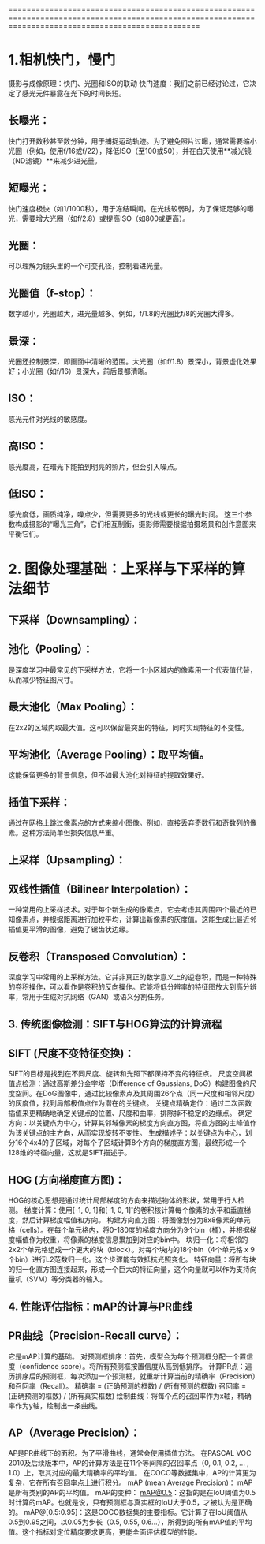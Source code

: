 ======================================================================================================================================================
# 1.相机快门，慢门 
摄影与成像原理：快门、光圈和ISO的联动
快门速度：我们之前已经讨论过，它决定了感光元件暴露在光下的时间长短。
## 长曝光：
快门打开数秒甚至数分钟，用于捕捉运动轨迹。为了避免照片过曝，通常需要缩小光圈（例如，使用f/16或f/22），降低ISO（至100或50），并在白天使用**减光镜（ND滤镜）**来减少进光量。
## 短曝光：
快门速度极快（如1/1000秒），用于冻结瞬间。在光线较弱时，为了保证足够的曝光，需要增大光圈（如f/2.8）或提高ISO（如800或更高）。
## 光圈：
可以理解为镜头里的一个可变孔径，控制着进光量。
## 光圈值（f-stop）：
数字越小，光圈越大，进光量越多。例如，f/1.8的光圈比f/8的光圈大得多。
## 景深：
光圈还控制景深，即画面中清晰的范围。大光圈（如f/1.8）景深小，背景虚化效果好；小光圈（如f/16）景深大，前后景都清晰。
## ISO：
感光元件对光线的敏感度。
## 高ISO：
感光度高，在暗光下能拍到明亮的照片，但会引入噪点。
## 低ISO：
感光度低，画质纯净，噪点少，但需要更多的光线或更长的曝光时间。
这三个参数构成摄影的“曝光三角”，它们相互制衡，摄影师需要根据拍摄场景和创作意图来平衡它们。
# 2. 图像处理基础：上采样与下采样的算法细节
## 下采样（Downsampling）：
## 池化（Pooling）：
是深度学习中最常见的下采样方法，它将一个小区域内的像素用一个代表值代替，从而减少特征图尺寸。
## 最大池化（Max Pooling）：
在2x2的区域内取最大值。这可以保留最突出的特征，同时实现特征的不变性。
## 平均池化（Average Pooling）：取平均值。
这能保留更多的背景信息，但不如最大池化对特征的提取效果好。
## 插值下采样：
通过在网格上跳过像素点的方式来缩小图像。例如，直接丢弃奇数行和奇数列的像素。这种方法简单但损失信息严重。
## 上采样（Upsampling）：
## 双线性插值（Bilinear Interpolation）：
一种常用的上采样技术。对于每个新生成的像素点，它会考虑其周围四个最近的已知像素点，并根据距离进行加权平均，计算出新像素的灰度值。这能生成比最近邻插值更平滑的图像，避免了锯齿状边缘。
## 反卷积（Transposed Convolution）：
深度学习中常用的上采样方法。它并非真正的数学意义上的逆卷积，而是一种特殊的卷积操作，可以看作是卷积的反向操作。它能将低分辨率的特征图放大到高分辨率，常用于生成对抗网络（GAN）或语义分割任务。
## 3. 传统图像检测：SIFT与HOG算法的计算流程
## SIFT (尺度不变特征变换)：
SIFT的目标是找到在不同尺度、旋转和光照下都保持不变的特征点。
尺度空间极值点检测：通过高斯差分金字塔（Difference of Gaussians, DoG）构建图像的尺度空间。在DoG图像中，通过比较像素点及其周围26个点（同一尺度和相邻尺度）的灰度值，找到局部极值点作为潜在的关键点。
关键点精确定位：通过二次函数插值来更精确地确定关键点的位置、尺度和曲率，排除掉不稳定的边缘点。
确定方向：以关键点为中心，计算其邻域像素的梯度方向直方图，将直方图的主峰值作为该关键点的主方向，从而实现旋转不变性。
生成描述子：以关键点为中心，划分16个4x4的子区域，对每个子区域计算8个方向的梯度直方图，最终形成一个128维的特征向量，这就是SIFT描述子。
## HOG (方向梯度直方图)：
HOG的核心思想是通过统计局部梯度的方向来描述物体的形状，常用于行人检测。
梯度计算：使用[-1, 0, 1]和[-1, 0, 1]ᵀ的卷积核计算每个像素的水平和垂直梯度，然后计算梯度幅值和方向。
构建方向直方图：将图像划分为8x8像素的单元格（cells）。在每个单元格内，将0-180度的梯度方向分为9个bin（桶），并根据梯度幅值作为权重，将像素的梯度信息累加到对应的bin中。
块归一化：将相邻的2x2个单元格组成一个更大的块（block）。对每个块内的18个bin（4个单元格 x 9个bin）进行L2范数归一化。这个步骤能有效抵抗光照变化。
特征向量：将所有块的归一化直方图连接起来，形成一个巨大的特征向量，这个向量就可以作为支持向量机（SVM）等分类器的输入。
## 4. 性能评估指标：mAP的计算与PR曲线
## PR曲线（Precision-Recall curve）：
它是mAP计算的基础。
对预测框排序：首先，模型会为每个预测框分配一个置信度（confidence score）。将所有预测框按置信度从高到低排序。
计算PR点：遍历排序后的预测框，每次添加一个预测框，就重新计算当前的精确率（Precision）和召回率（Recall）。
精确率 = (正确预测的框数) / (所有预测的框数)
召回率 = (正确预测的框数) / (所有真实框数)
绘制曲线：将每个点的召回率作为x轴，精确率作为y轴，绘制出一条曲线。
## AP（Average Precision）：
AP是PR曲线下的面积。为了平滑曲线，通常会使用插值方法。
在PASCAL VOC 2010及后续版本中，AP的计算方法是在11个等间隔的召回率点（0, 0.1, 0.2, ... , 1.0）上，取其对应的最大精确率的平均值。
在COCO等数据集中，AP的计算更为复杂，它在所有召回率点上进行积分。
mAP (mean Average Precision)：
mAP是所有类别的AP的平均值。
mAP的变种：
mAP@0.5：这指的是在IoU阈值为0.5时计算的mAP。也就是说，只有预测框与真实框的IoU大于0.5，才被认为是正确的。
mAP@[0.5:0.95]：这是COCO数据集的主要指标。它计算了在IoU阈值从0.5到0.95之间，以0.05为步长（0.5, 0.55, 0.6...），所得到的所有mAP值的平均值。这个指标对定位精度要求更高，更能全面评估模型的性能。
